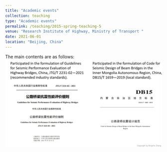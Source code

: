 ```yaml
---
title: "Academic events"
collection: teaching
type: "Academic events"
permalink: /teaching/2015-spring-teaching-5
venue: "Research Institute of Highway, Ministry of Transport "
date: 2021-06-01
location: "Beijing, China"
---
```


The main contents are as follows:
![Project_5](/images/layout_5.png)
